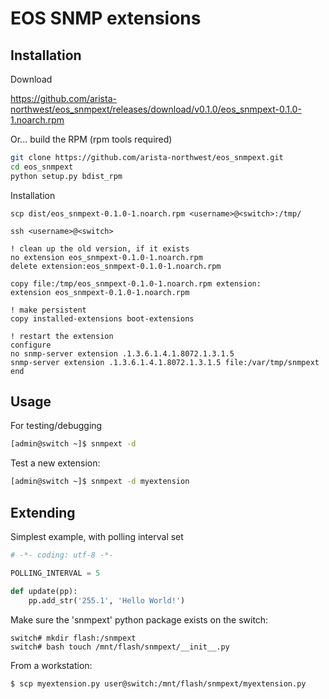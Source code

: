 EOS SNMP extensions
===================

Installation
------------

Download

https://github.com/arista-northwest/eos_snmpext/releases/download/v0.1.0/eos_snmpext-0.1.0-1.noarch.rpm

Or... build the RPM (rpm tools required)

```bash
git clone https://github.com/arista-northwest/eos_snmpext.git
cd eos_snmpext
python setup.py bdist_rpm
```

Installation

```
scp dist/eos_snmpext-0.1.0-1.noarch.rpm <username>@<switch>:/tmp/

ssh <username>@<switch>

! clean up the old version, if it exists
no extension eos_snmpext-0.1.0-1.noarch.rpm
delete extension:eos_snmpext-0.1.0-1.noarch.rpm

copy file:/tmp/eos_snmpext-0.1.0-1.noarch.rpm extension:
extension eos_snmpext-0.1.0-1.noarch.rpm

! make persistent
copy installed-extensions boot-extensions

! restart the extension
configure
no snmp-server extension .1.3.6.1.4.1.8072.1.3.1.5
snmp-server extension .1.3.6.1.4.1.8072.1.3.1.5 file:/var/tmp/snmpext
end
```

Usage
-----

For testing/debugging

```bash
[admin@switch ~]$ snmpext -d
```

Test a new extension:

```bash
[admin@switch ~]$ snmpext -d myextension
```

Extending
---------

Simplest example, with polling interval set

```python
# -*- coding: utf-8 -*-

POLLING_INTERVAL = 5

def update(pp):
    pp.add_str('255.1', 'Hello World!')

```

Make sure the 'snmpext' python package exists on the switch:

```
switch# mkdir flash:/snmpext
switch# bash touch /mnt/flash/snmpext/__init__.py
```

From a workstation:

```bash
$ scp myextension.py user@switch:/mnt/flash/snmpext/myextension.py
```
